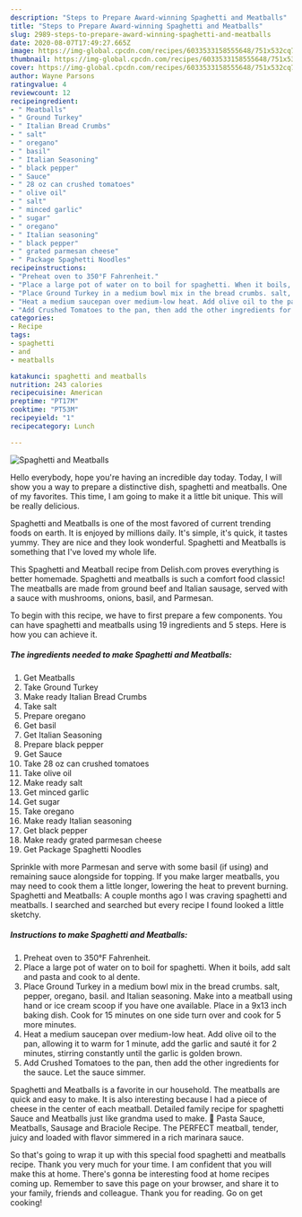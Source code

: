 ```yaml
---
description: "Steps to Prepare Award-winning Spaghetti and Meatballs"
title: "Steps to Prepare Award-winning Spaghetti and Meatballs"
slug: 2989-steps-to-prepare-award-winning-spaghetti-and-meatballs
date: 2020-08-07T17:49:27.665Z
image: https://img-global.cpcdn.com/recipes/6033533158555648/751x532cq70/spaghetti-and-meatballs-recipe-main-photo.jpg
thumbnail: https://img-global.cpcdn.com/recipes/6033533158555648/751x532cq70/spaghetti-and-meatballs-recipe-main-photo.jpg
cover: https://img-global.cpcdn.com/recipes/6033533158555648/751x532cq70/spaghetti-and-meatballs-recipe-main-photo.jpg
author: Wayne Parsons
ratingvalue: 4
reviewcount: 12
recipeingredient:
- " Meatballs"
- " Ground Turkey"
- " Italian Bread Crumbs"
- " salt"
- " oregano"
- " basil"
- " Italian Seasoning"
- " black pepper"
- " Sauce"
- " 28 oz can crushed tomatoes"
- " olive oil"
- " salt"
- " minced garlic"
- " sugar"
- " oregano"
- " Italian seasoning"
- " black pepper"
- " grated parmesan cheese"
- " Package Spaghetti Noodles"
recipeinstructions:
- "Preheat oven to 350°F Fahrenheit."
- "Place a large pot of water on to boil for spaghetti. When it boils, add salt and pasta and cook to al dente."
- "Place Ground Turkey in a medium bowl mix in the bread crumbs. salt,  pepper, oregano,  basil. and Italian seasoning. Make into a meatball using hand or ice cream scoop if you have one available.   Place in a 9x13 inch baking dish. Cook for 15 minutes on one side turn over and cook for 5 more minutes."
- "Heat a medium saucepan over medium-low heat. Add olive oil to the pan, allowing it to warm for 1 minute, add the garlic and sauté it for 2 minutes, stirring constantly until the garlic is golden brown."
- "Add Crushed Tomatoes to the pan, then add the other ingredients for the sauce. Let the sauce simmer."
categories:
- Recipe
tags:
- spaghetti
- and
- meatballs

katakunci: spaghetti and meatballs 
nutrition: 243 calories
recipecuisine: American
preptime: "PT17M"
cooktime: "PT53M"
recipeyield: "1"
recipecategory: Lunch

---
```



![Spaghetti and Meatballs](https://img-global.cpcdn.com/recipes/6033533158555648/751x532cq70/spaghetti-and-meatballs-recipe-main-photo.jpg)

Hello everybody, hope you're having an incredible day today. Today, I will show you a way to prepare a distinctive dish, spaghetti and meatballs. One of my favorites. This time, I am going to make it a little bit unique. This will be really delicious.

Spaghetti and Meatballs is one of the most favored of current trending foods on earth. It is enjoyed by millions daily. It's simple, it's quick, it tastes yummy. They are nice and they look wonderful. Spaghetti and Meatballs is something that I've loved my whole life.

This Spaghetti and Meatball recipe from Delish.com proves everything is better homemade. Spaghetti and meatballs is such a comfort food classic! The meatballs are made from ground beef and Italian sausage, served with a sauce with mushrooms, onions, basil, and Parmesan.


To begin with this recipe, we have to first prepare a few components. You can have spaghetti and meatballs using 19 ingredients and 5 steps. Here is how you can achieve it.

<!--inarticleads1-->

##### The ingredients needed to make Spaghetti and Meatballs:

1. Get  Meatballs
1. Take  Ground Turkey
1. Make ready  Italian Bread Crumbs
1. Take  salt
1. Prepare  oregano
1. Get  basil
1. Get  Italian Seasoning
1. Prepare  black pepper
1. Get  Sauce
1. Take  28 oz can crushed tomatoes
1. Take  olive oil
1. Make ready  salt
1. Get  minced garlic
1. Get  sugar
1. Take  oregano
1. Make ready  Italian seasoning
1. Get  black pepper
1. Make ready  grated parmesan cheese
1. Get  Package Spaghetti Noodles


Sprinkle with more Parmesan and serve with some basil (if using) and remaining sauce alongside for topping. If you make larger meatballs, you may need to cook them a little longer, lowering the heat to prevent burning. Spaghetti and Meatballs: A couple months ago I was craving spaghetti and meatballs. I searched and searched but every recipe I found looked a little sketchy. 

<!--inarticleads2-->

##### Instructions to make Spaghetti and Meatballs:

1. Preheat oven to 350°F Fahrenheit.
1. Place a large pot of water on to boil for spaghetti. When it boils, add salt and pasta and cook to al dente.
1. Place Ground Turkey in a medium bowl mix in the bread crumbs. salt,  pepper, oregano,  basil. and Italian seasoning. Make into a meatball using hand or ice cream scoop if you have one available.   Place in a 9x13 inch baking dish. Cook for 15 minutes on one side turn over and cook for 5 more minutes.
1. Heat a medium saucepan over medium-low heat. Add olive oil to the pan, allowing it to warm for 1 minute, add the garlic and sauté it for 2 minutes, stirring constantly until the garlic is golden brown.
1. Add Crushed Tomatoes to the pan, then add the other ingredients for the sauce. Let the sauce simmer.


Spaghetti and Meatballs is a favorite in our household. The meatballs are quick and easy to make. It is also interesting because I had a piece of cheese in the center of each meatball. Detailed family recipe for spaghetti Sauce and Meatballs just like grandma used to make.  Pasta Sauce, Meatballs, Sausage and Braciole Recipe. The PERFECT meatball, tender, juicy and loaded with flavor simmered in a rich marinara sauce. 

So that's going to wrap it up with this special food spaghetti and meatballs recipe. Thank you very much for your time. I am confident that you will make this at home. There's gonna be interesting food at home recipes coming up. Remember to save this page on your browser, and share it to your family, friends and colleague. Thank you for reading. Go on get cooking!
